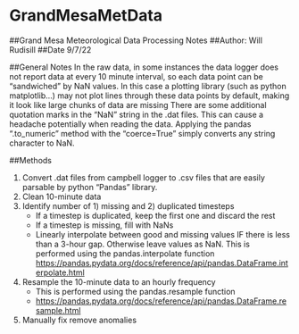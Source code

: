 # GrandMesaMetData

##Grand Mesa Meteorological Data Processing Notes 
##Author: Will Rudisill
##Date 9/7/22

##General Notes
In the raw data, in some instances the data logger does not report data at every 10 minute interval, so each data point can be “sandwiched” by NaN values. In this case a plotting library (such as python matplotlib…) may not plot lines through these data points by default, making it look like large chunks of data are missing 
There are some additional quotation marks in the “NaN” string in the .dat files. This can cause a headache potentially when reading the data. Applying the pandas “.to_numeric” method with the “coerce=True” simply converts any string character to NaN. 



##Methods

1. Convert .dat files from campbell logger to .csv files that are easily parsable by python “Pandas” library.
2. Clean 10-minute data
3. Identify number of 1) missing and 2) duplicated timesteps
   * If a timestep is duplicated, keep the first one and discard the rest  
   * If a timestep is missing, fill with NaNs
   * Linearly interpolate between good and missing values IF there is less than a 3-hour gap. Otherwise leave values as NaN. This is performed using the pandas.interpolate function
https://pandas.pydata.org/docs/reference/api/pandas.DataFrame.interpolate.html
4. Resample the 10-minute data to an hourly frequency 
   * This is performed using the pandas.resample function
   * https://pandas.pydata.org/docs/reference/api/pandas.DataFrame.resample.html	
5. Manually fix remove anomalies

